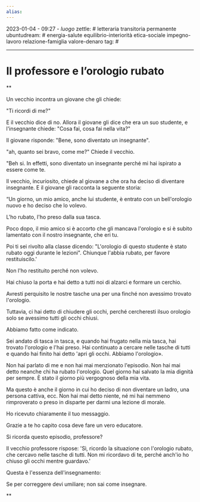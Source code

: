 ```yaml
---
alias: 
---
```

2023-01-04 - 09:27 - *luogo*
zettle: # letteraria transitoria permanente
ubuntudream: # energia-salute equilibrio-interiorità etica-sociale impegno-lavoro relazione-famiglia valore-denaro 
tag: #

---
# Il professore e l’orologio rubato

**

Un vecchio incontra un giovane che gli chiede:

"Ti ricordi di me?"

E il vecchio dice di no. Allora il giovane gli dice che era un suo studente, e l'insegnante chiede: "Cosa fai, cosa fai nella vita?"

  
  

Il giovane risponde: "Bene, sono diventato un insegnante".

"ah, quanto sei bravo, come me?" Chiede il vecchio.

"Beh si. In effetti, sono diventato un insegnante perché mi hai ispirato a essere come te.

Il vecchio, incuriosito, chiede al giovane a che ora ha deciso di diventare insegnante. E il giovane gli racconta la seguente storia:

“Un giorno, un mio amico, anche lui studente, è entrato con un bell'orologio nuovo e ho deciso che lo volevo.

L'ho rubato, l'ho preso dalla sua tasca.

Poco dopo, il mio amico si è accorto che gli mancava l'orologio e si è subito lamentato con il nostro insegnante, che eri tu.

Poi ti sei rivolto alla classe dicendo: "L'orologio di questo studente è stato rubato oggi durante le lezioni". Chiunque l'abbia rubato, per favore restituiscilo.'

  

Non l'ho restituito perché non volevo.

Hai chiuso la porta e hai detto a tutti noi di alzarci e formare un cerchio.

Avresti perquisito le nostre tasche una per una finché non avessimo trovato l'orologio.

  

Tuttavia, ci hai detto di chiudere gli occhi, perché cercheresti il ​​suo orologio solo se avessimo tutti gli occhi chiusi.

Abbiamo fatto come indicato.

Sei andato di tasca in tasca, e quando hai frugato nella mia tasca, hai trovato l'orologio e l'hai preso. Hai continuato a cercare nelle tasche di tutti e quando hai finito hai detto 'apri gli occhi. Abbiamo l'orologio».

  

Non hai parlato di me e non hai mai menzionato l'episodio. Non hai mai detto neanche chi ha rubato l'orologio. Quel giorno hai salvato la mia dignità per sempre. È stato il giorno più vergognoso della mia vita.

  

Ma questo è anche il giorno in cui ho deciso di non diventare un ladro, una persona cattiva, ecc. Non hai mai detto niente, né mi hai nemmeno rimproverato o preso in disparte per darmi una lezione di morale.

  

Ho ricevuto chiaramente il tuo messaggio.

Grazie a te ho capito cosa deve fare un vero educatore.

  

Si ricorda questo episodio, professore?

Il vecchio professore rispose: 'Sì, ricordo la situazione con l'orologio rubato, che cercavo nelle tasche di tutti. Non mi ricordavo di te, perché anch'io ho chiuso gli occhi mentre guardavo.'

  

Questa è l'essenza dell'insegnamento:

Se per correggere devi umiliare; non sai come insegnare.

**